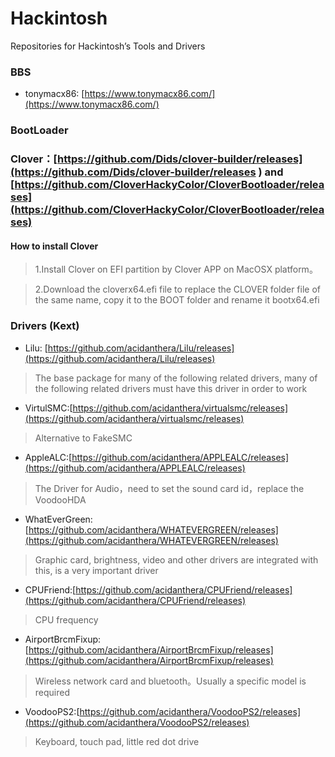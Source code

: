 # Hackintosh

Repositories for Hackintosh’s Tools and Drivers

### BBS
- tonymacx86: [https://www.tonymacx86.com/](https://www.tonymacx86.com/)
### BootLoader

### Clover：[https://github.com/Dids/clover-builder/releases](https://github.com/Dids/clover-builder/releases ) and [https://github.com/CloverHackyColor/CloverBootloader/releases](https://github.com/CloverHackyColor/CloverBootloader/releases)

#### How to install Clover

  > 1.Install Clover on EFI partition by Clover APP on MacOSX platform。

  > 2.Download the cloverx64.efi file to replace the CLOVER folder file of the same name, copy it to the BOOT folder and rename it bootx64.efi

### Drivers (Kext)

- Lilu: [https://github.com/acidanthera/Lilu/releases](https://github.com/acidanthera/Lilu/releases)
> The base package for many of the following related drivers, many of the following related drivers must have this driver in order to work

- VirtulSMC:[https://github.com/acidanthera/virtualsmc/releases](https://github.com/acidanthera/virtualsmc/releases)
> Alternative to FakeSMC

- AppleALC:[https://github.com/acidanthera/APPLEALC/releases](https://github.com/acidanthera/APPLEALC/releases)
> The Driver for Audio，need to set the sound card id，replace the VoodooHDA

- WhatEverGreen:[https://github.com/acidanthera/WHATEVERGREEN/releases](https://github.com/acidanthera/WHATEVERGREEN/releases)
> Graphic card, brightness, video and other drivers are integrated with this, is a very important driver

- CPUFriend:[https://github.com/acidanthera/CPUFriend/releases](https://github.com/acidanthera/CPUFriend/releases)
> CPU frequency

- AirportBrcmFixup:[https://github.com/acidanthera/AirportBrcmFixup/releases](https://github.com/acidanthera/AirportBrcmFixup/releases)
> Wireless network card and bluetooth。Usually a specific model is required

- VoodooPS2:[https://github.com/acidanthera/VoodooPS2/releases](https://github.com/acidanthera/VoodooPS2/releases)
> Keyboard, touch pad, little red dot drive